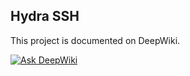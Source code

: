 ## Hydra SSH

This project is documented on DeepWiki.

[![Ask DeepWiki](https://deepwiki.com/badge.svg)](https://deepwiki.com/anpa6841/hydra-ssh)
